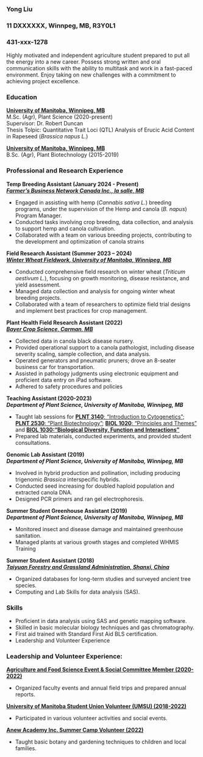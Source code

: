 ### Yong Liu  
### 11 DXXXXXX, Winnpeg, MB, R3Y0L1
### 431-xxx-1278
  Highly motivated and independent agriculture student prepared to put all the 
energy into a new career. Possess strong written and oral communication skills with the 
ability to multitask and work in a fast-paced environment. Enjoy taking on new 
challenges with a commitment to achieving project excellence.

### Education 
[**University of Manitoba, Winnipeg, MB**](https://umanitoba.ca/agricultural-food-sciences/plant-science)  
M.Sc. (Agr), Plant Science (2020-present)  
Supervisor: Dr. Robert Duncan  
Thesis Tolpic: Quantitative Trait Loci (QTL) Analysis of Erucic Acid Content in Rapeseed (_Brassica 
napus L._)

[**University of Manitoba, Winnipeg, MB**](https://umanitoba.ca/agricultural-food-sciences/)  
B.Sc. (Agr), Plant Biotechnology (2015-2019)

### Professional and Research Experience
**Temp Breeding Assistant (January 2024 - Present)**  
[**_Farmer’s Business Network Canada Inc., la salle, MB_**](https://www.fbn.com/en-ca)    
* Engaged in assisting with hemp (_Cannabis sativa L._) breeding programs, under the supervision of the Hemp and canola (_B. napus_) Program Manager.
* Conducted tasks involving crop breeding, data collection, and analysis to support hemp and canola cultivation.
* Collaborated with a team on various breeding projects, contributing to the development and optimization of canola strains

**Field Research Assistant (Summer 2023 – 2024)**    
[**_Winter Wheat Fieldwork, University of Manitoba, Winnipeg, MB_**](https://umanitoba.ca/agricultural-food-sciences/canadian-wheat-board-centre-grain-storage-research)    
* Conducted comprehensive field research on winter wheat (_Triticum aestivum L._), focusing on growth monitoring, disease resistance, and yield assessment.
* Managed data collection and analysis for ongoing winter wheat breeding projects.
* Collaborated with a team of researchers to optimize field trial designs and implement best practices for crop management.

**Plant Health Field Research Assistant (2022)**    
[**_Bayer Crop Science, Carman, MB_**](https://www.bayer.com/en/ca/canada-home)    
* Collected data in canola black disease nursery.
* Provided operational support to a canola pathologist, including disease severity scaling, sample collection, and data analysis.
* Operated generators and pneumatic pruners; drove an 8-seater business car for transportation.
* Assisted in pathology judgments using electronic equipment and proficient data entry on iPad software.
* Adhered to safety procedures and policies

**Teaching Assistant (2020-2023)**    
**_Department of Plant Science, University of Manitoba, Winnipeg, MB_**    
* Taught lab sessions for [**PLNT 3140**: “Introduction to Cytogenetics”](https://home.cc.umanitoba.ca/~frist/PLNT3140/); [**PLNT 2530**: “Plant Biotechnology”](https://home.cc.umanitoba.ca/~frist/PLNT2530/); [**BIOL 1020**: “Principles and Themes”](http://home.cc.umanitoba.ca/~mshaw/BIOL_1020/syllabus_1020_files/BIOL_1020_09F.pdf) and [**BIOL 1030:“Biological Diversity, Function and Interactions”**](https://www.studocu.com/en-ca/document/university-of-manitoba/biology-2-biological-diversity-function-and-interactions/biol-1030-syllabusw18/1967090)
* Prepared lab materials, conducted experiments, and provided student consultations.

**Genomic Lab Assistant (2019)**    
**_Department of Plant Science, University of Manitoba, Winnipeg, MB_**    
* Involved in hybrid production and pollination, including producing trigenomic _Brassica_ interspecific hybrids.
* Conducted seed increasing for doubled haploid population and extracted canola DNA.
* Designed PCR primers and ran gel electrophoresis.

**Summer Student Greenhouse Assistant (2019)**      
**_Department of Plant Science, University of Manitoba, Winnipeg, MB_**    
* Monitored insect and disease damage and maintained greenhouse sanitation.
* Managed plants at various growth stages and completed WHMIS Training

**Summer Student Assistant (2018)**      
[**_Taiyuan Forestry and Grassland Administration, Shanxi, China_**](https://www.unep-wcmc.org/en/news/welcome-to-chinese-national-forests-and-grasslands-administration)    
* Organized databases for long-term studies and surveyed ancient tree species.
* Computing and Lab Skills for data analysis (SAS). 

### Skills
* Proficient in data analysis using SAS and genetic mapping software.
* Skilled in basic molecular biology techniques and gas chromatography.
* First aid trained with Standard First Aid BLS certification.
* Leadership and Volunteer Experience

### Leadership and Volunteer Experience:
[**Agriculture and Food Science Event & Social Committee Member (2020-2022)**](https://www.uofmpsgsa.com/)  
* Organized faculty events and annual field trips and prepared annual reports.    

[**University of Manitoba Student Union Volunteer (UMSU) (2018-2022)**](https://umsu.ca/)  
* Participated in various volunteer activities and social events.   

[**Anew Academy Inc. Summer Camp Volunteer (2022)**](https://anewacademyinc.org/)  
* Taught basic botany and gardening techniques to children and local families.  
